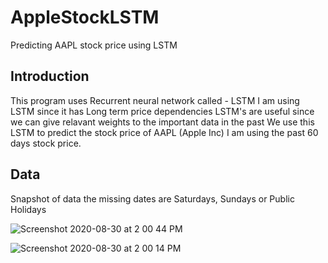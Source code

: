 # AppleStockLSTM
Predicting AAPL stock price using LSTM

## Introduction
This program uses Recurrent neural network called - LSTM
I am using LSTM since it has Long term price dependencies
LSTM's are useful since we can give relavant weights to the important data in the past
We use this LSTM to predict the stock price of AAPL (Apple Inc) 
I am using the past 60 days stock price.

## Data
Snapshot of data
the missing dates are Saturdays, Sundays or Public Holidays

![Screenshot 2020-08-30 at 2 00 44 PM](https://user-images.githubusercontent.com/22790699/91654888-45966900-eaca-11ea-935d-44f3ab60d9c3.png)

![Screenshot 2020-08-30 at 2 00 14 PM](https://user-images.githubusercontent.com/22790699/91654797-92c60b00-eac9-11ea-9500-51fa9d5d4d67.png)
